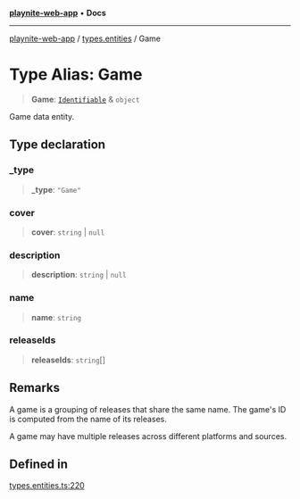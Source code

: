 [**playnite-web-app**](../../README.md) • **Docs**

***

[playnite-web-app](../../README.md) / [types.entities](../README.md) / Game

# Type Alias: Game

> **Game**: [`Identifiable`](Identifiable.md) & `object`

Game data entity.

## Type declaration

### \_type

> **\_type**: `"Game"`

### cover

> **cover**: `string` \| `null`

### description

> **description**: `string` \| `null`

### name

> **name**: `string`

### releaseIds

> **releaseIds**: `string`[]

## Remarks

A game is a grouping of releases that share the same name.
The game's ID is computed from the name of its releases.

A game may have multiple releases across different platforms and sources.

## Defined in

[types.entities.ts:220](https://github.com/andrew-codes/playnite-web/blob/3f74578e7b5e3f55f1e849b436d7e53aeba30d62/apps/playnite-web/src/server/data/types.entities.ts#L220)
